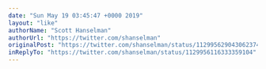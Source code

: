```yaml
---
date: "Sun May 19 03:45:47 +0000 2019"
layout: "like"
authorName: "Scott Hanselman"
authorUrl: "https://twitter.com/shanselman"
originalPost: "https://twitter.com/shanselman/status/1129956290430623744"
inReplyTo: "https://twitter.com/shanselman/status/1129956116333359104"
---
```

